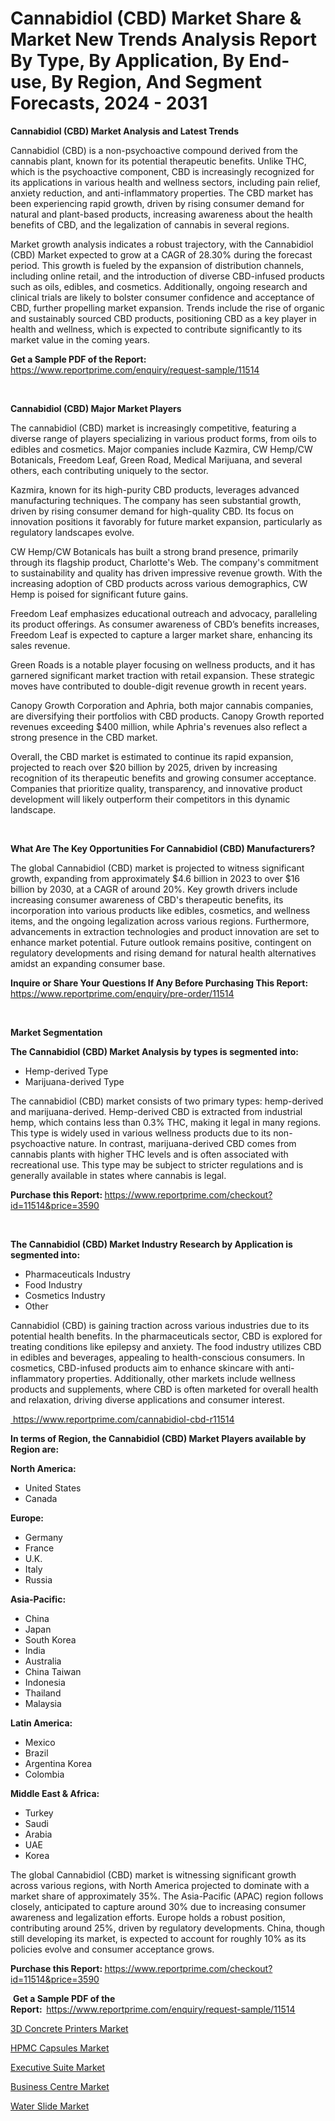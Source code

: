 <p><h1>Cannabidiol (CBD) Market Share & Market New Trends Analysis Report By Type, By Application, By End-use, By Region, And Segment Forecasts, 2024 - 2031</h1></p><p><strong>Cannabidiol (CBD) Market Analysis and Latest Trends</strong></p>
<p><p>Cannabidiol (CBD) is a non-psychoactive compound derived from the cannabis plant, known for its potential therapeutic benefits. Unlike THC, which is the psychoactive component, CBD is increasingly recognized for its applications in various health and wellness sectors, including pain relief, anxiety reduction, and anti-inflammatory properties. The CBD market has been experiencing rapid growth, driven by rising consumer demand for natural and plant-based products, increasing awareness about the health benefits of CBD, and the legalization of cannabis in several regions.</p><p>Market growth analysis indicates a robust trajectory, with the Cannabidiol (CBD) Market expected to grow at a CAGR of 28.30% during the forecast period. This growth is fueled by the expansion of distribution channels, including online retail, and the introduction of diverse CBD-infused products such as oils, edibles, and cosmetics. Additionally, ongoing research and clinical trials are likely to bolster consumer confidence and acceptance of CBD, further propelling market expansion. Trends include the rise of organic and sustainably sourced CBD products, positioning CBD as a key player in health and wellness, which is expected to contribute significantly to its market value in the coming years.</p></p>
<p><strong>Get a Sample PDF of the Report:&nbsp;</strong> <a href="https://www.reportprime.com/enquiry/request-sample/11514?utm_campaign=115&utm_medium=2&utm_source=Github&utm_content=ia&utm_term=02122024&utm_id=cannabidiol-cbd">https://www.reportprime.com/enquiry/request-sample/11514</a></p>
<p>&nbsp;</p>
<p><strong>Cannabidiol (CBD) Major Market Players</strong></p>
<p><p>The cannabidiol (CBD) market is increasingly competitive, featuring a diverse range of players specializing in various product forms, from oils to edibles and cosmetics. Major companies include Kazmira, CW Hemp/CW Botanicals, Freedom Leaf, Green Road, Medical Marijuana, and several others, each contributing uniquely to the sector.</p><p>Kazmira, known for its high-purity CBD products, leverages advanced manufacturing techniques. The company has seen substantial growth, driven by rising consumer demand for high-quality CBD. Its focus on innovation positions it favorably for future market expansion, particularly as regulatory landscapes evolve.</p><p>CW Hemp/CW Botanicals has built a strong brand presence, primarily through its flagship product, Charlotte's Web. The company's commitment to sustainability and quality has driven impressive revenue growth. With the increasing adoption of CBD products across various demographics, CW Hemp is poised for significant future gains.</p><p>Freedom Leaf emphasizes educational outreach and advocacy, paralleling its product offerings. As consumer awareness of CBD’s benefits increases, Freedom Leaf is expected to capture a larger market share, enhancing its sales revenue.</p><p>Green Roads is a notable player focusing on wellness products, and it has garnered significant market traction with retail expansion. These strategic moves have contributed to double-digit revenue growth in recent years.</p><p>Canopy Growth Corporation and Aphria, both major cannabis companies, are diversifying their portfolios with CBD products. Canopy Growth reported revenues exceeding $400 million, while Aphria's revenues also reflect a strong presence in the CBD market.</p><p>Overall, the CBD market is estimated to continue its rapid expansion, projected to reach over $20 billion by 2025, driven by increasing recognition of its therapeutic benefits and growing consumer acceptance. Companies that prioritize quality, transparency, and innovative product development will likely outperform their competitors in this dynamic landscape.</p></p>
<p>&nbsp;</p>
<p><strong>What Are The Key Opportunities For Cannabidiol (CBD) Manufacturers?</strong></p>
<p><p>The global Cannabidiol (CBD) market is projected to witness significant growth, expanding from approximately $4.6 billion in 2023 to over $16 billion by 2030, at a CAGR of around 20%. Key growth drivers include increasing consumer awareness of CBD's therapeutic benefits, its incorporation into various products like edibles, cosmetics, and wellness items, and the ongoing legalization across various regions. Furthermore, advancements in extraction technologies and product innovation are set to enhance market potential. Future outlook remains positive, contingent on regulatory developments and rising demand for natural health alternatives amidst an expanding consumer base.</p></p>
<p><strong>Inquire or Share Your Questions If Any Before Purchasing This Report:</strong> <a href="https://www.reportprime.com/enquiry/pre-order/11514?utm_campaign=115&utm_medium=2&utm_source=Github&utm_content=ia&utm_term=02122024&utm_id=cannabidiol-cbd">https://www.reportprime.com/enquiry/pre-order/11514</a></p>
<p>&nbsp;</p>
<p><strong>Market Segmentation</strong></p>
<p><strong>The Cannabidiol (CBD) Market Analysis by types is segmented into:</strong></p>
<p><ul><li>Hemp-derived Type</li><li>Marijuana-derived Type</li></ul></p>
<p><p>The cannabidiol (CBD) market consists of two primary types: hemp-derived and marijuana-derived. Hemp-derived CBD is extracted from industrial hemp, which contains less than 0.3% THC, making it legal in many regions. This type is widely used in various wellness products due to its non-psychoactive nature. In contrast, marijuana-derived CBD comes from cannabis plants with higher THC levels and is often associated with recreational use. This type may be subject to stricter regulations and is generally available in states where cannabis is legal.</p></p>
<p><strong>Purchase this Report:&nbsp;</strong><a href="https://www.reportprime.com/checkout?id=11514&price=3590&utm_campaign=115&utm_medium=2&utm_source=Github&utm_content=ia&utm_term=02122024&utm_id=cannabidiol-cbd">https://www.reportprime.com/checkout?id=11514&price=3590</a></p>
<p>&nbsp;</p>
<p><strong>The Cannabidiol (CBD) Market Industry Research by Application is segmented into:</strong></p>
<p><ul><li>Pharmaceuticals Industry</li><li>Food Industry</li><li>Cosmetics Industry</li><li>Other</li></ul></p>
<p><p>Cannabidiol (CBD) is gaining traction across various industries due to its potential health benefits. In the pharmaceuticals sector, CBD is explored for treating conditions like epilepsy and anxiety. The food industry utilizes CBD in edibles and beverages, appealing to health-conscious consumers. In cosmetics, CBD-infused products aim to enhance skincare with anti-inflammatory properties. Additionally, other markets include wellness products and supplements, where CBD is often marketed for overall health and relaxation, driving diverse applications and consumer interest.</p></p>
<p><a href="https://www.reportprime.com/cannabidiol-cbd-r11514?utm_campaign=115&utm_medium=2&utm_source=Github&utm_content=ia&utm_term=02122024&utm_id=cannabidiol-cbd">&nbsp;https://www.reportprime.com/cannabidiol-cbd-r11514</a></p>
<p><strong>In terms of Region, the Cannabidiol (CBD) Market Players available by Region are:</strong></p>
<p>
    <p> <strong> North America: </strong>
        <ul>
            <li>United States</li>
            <li>Canada</li>
        </ul>
        </p> 
    <p> <strong> Europe: </strong>
        <ul>
            <li>Germany</li>
            <li>France</li>
            <li>U.K.</li>
            <li>Italy</li>
            <li>Russia</li>
        </ul>
        </p> 
    <p> <strong> Asia-Pacific: </strong>
        <ul>
            <li>China</li>
            <li>Japan</li>
            <li>South Korea</li>
            <li>India</li>
            <li>Australia</li>
            <li>China Taiwan</li>
            <li>Indonesia</li>
            <li>Thailand</li>
            <li>Malaysia</li>
        </ul>
        </p> 
    <p> <strong> Latin America: </strong>
        <ul>
            <li>Mexico</li>
            <li>Brazil</li>
            <li>Argentina Korea</li>
            <li>Colombia</li>
        </ul>
        </p> 
    <p> <strong> Middle East & Africa: </strong>
        <ul>
            <li>Turkey</li>
            <li>Saudi</li>
            <li>Arabia</li>
            <li>UAE</li>
            <li>Korea</li>
        </ul>
    </p>
    </p>
<p><p>The global Cannabidiol (CBD) market is witnessing significant growth across various regions, with North America projected to dominate with a market share of approximately 35%. The Asia-Pacific (APAC) region follows closely, anticipated to capture around 30% due to increasing consumer awareness and legalization efforts. Europe holds a robust position, contributing around 25%, driven by regulatory developments. China, though still developing its market, is expected to account for roughly 10% as its policies evolve and consumer acceptance grows.</p></p>
<p><strong>Purchase this Report: </strong><a href="https://www.reportprime.com/checkout?id=11514&price=3590&utm_campaign=115&utm_medium=2&utm_source=Github&utm_content=ia&utm_term=02122024&utm_id=cannabidiol-cbd">https://www.reportprime.com/checkout?id=11514&price=3590</a></p>
<p>&nbsp;<strong>Get a Sample PDF of the Report:&nbsp;&nbsp;</strong><a href="https://www.reportprime.com/enquiry/request-sample/11514?utm_campaign=115&utm_medium=2&utm_source=Github&utm_content=ia&utm_term=02122024&utm_id=cannabidiol-cbd">https://www.reportprime.com/enquiry/request-sample/11514</a></p>
<p><strong></strong></p>
<p><p><a href="https://www.linkedin.com/pulse/3d-concrete-printers-market-revolution-2024-2031-trends-6tone?utm_campaign=115&utm_medium=2&utm_source=Github&utm_content=ia&utm_term=02122024&utm_id=cannabidiol-cbd">3D Concrete Printers Market</a></p><p><a href="https://github.com/JakirUddin651/Market-Research-Report-List-1/blob/main/hpmc-capsules-market.md?utm_campaign=115&utm_medium=2&utm_source=Github&utm_content=ia&utm_term=02122024&utm_id=cannabidiol-cbd">HPMC Capsules Market</a></p><p><a href="https://issuu.com/reportprime-2/docs/executive-suite-market-size-2030.pptx?utm_campaign=115&utm_medium=2&utm_source=Github&utm_content=ia&utm_term=02122024&utm_id=cannabidiol-cbd">Executive Suite Market</a></p><p><a href="https://issuu.com/reportprime-2/docs/business-centre-market-size-2030.pptx?utm_campaign=115&utm_medium=2&utm_source=Github&utm_content=ia&utm_term=02122024&utm_id=cannabidiol-cbd">Business Centre Market</a></p><p><a href="https://www.linkedin.com/pulse/water-slide-industry-report-market-share-growth-trends-119-cagr-2tofe?utm_campaign=115&utm_medium=2&utm_source=Github&utm_content=ia&utm_term=02122024&utm_id=cannabidiol-cbd">Water Slide Market</a></p></p>